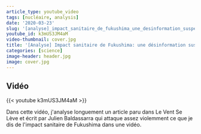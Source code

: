```yaml
---
article_type: youtube_video
tags: [nucléaire, analysis]
date: '2020-03-23'
slug: '[analyse]_impact_sanitaire_de_fukushima_une_desinformation_suspecte_par_julien_baldassarra'
youtube_id: k3mUS3JM4aM
video-thumbnail: cover.jpg
title: '[Analyse] Impact sanitaire de Fukushima: une désinformation suspecte par Julien Baldassarra'
categories: [science]
image-header: header.jpg
image: cover.jpg
---
```


## Vidéo

{{< youtube k3mUS3JM4aM >}}

Dans cette vidéo, j'analyse longuement un article paru dans Le Vent Se Lève et écrit par Julien Baldassarra qui attaque assez violemment ce que je dis de l'impact sanitaire de Fukushima dans une vidéo.
